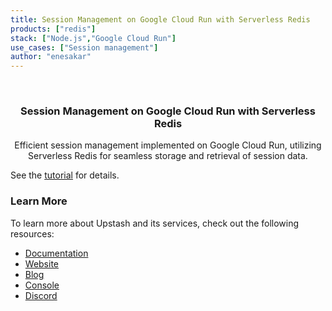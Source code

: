```yaml
---
title: Session Management on Google Cloud Run with Serverless Redis
products: ["redis"]
stack: ["Node.js","Google Cloud Run"]
use_cases: ["Session management"]
author: "enesakar"
---
```



<br />
<div align="center">

  <h3 align="center">Session Management on Google Cloud Run with Serverless Redis</h3>

  <p align="center">
    Efficient session management implemented on Google Cloud Run, utilizing Serverless Redis for seamless storage and retrieval of session data.
  </p>
</div>



See the [tutorial](https://docs.upstash.com/tutorials/cloud_run_sessions) for details.
### Learn More

To learn more about Upstash and its services, check out the following resources:

- [Documentation](https://docs.upstash.com)
- [Website](https://upstash.com)
- [Blog](https://upstash.com/blog)
- [Console](https://console.upstash.com)
- [Discord](https://upstash.com/discord)
